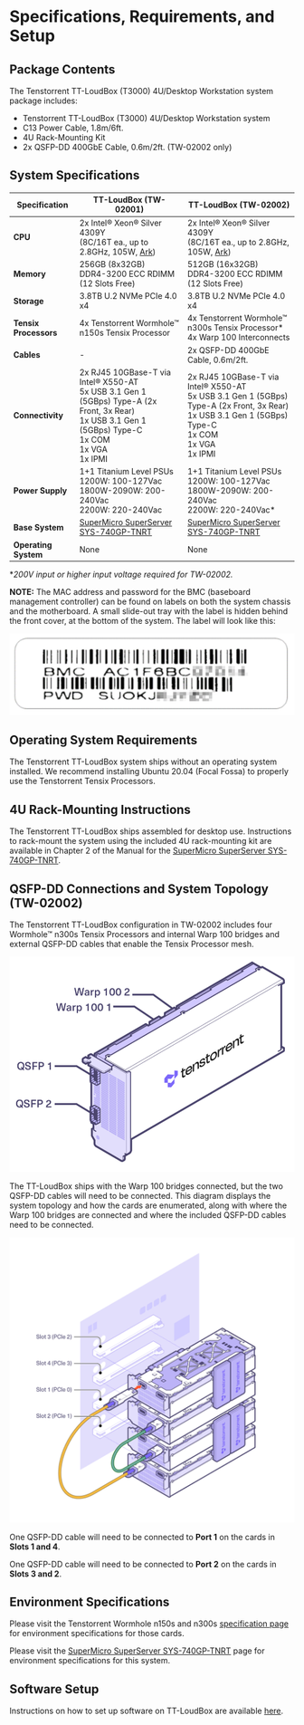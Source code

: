 # Specifications, Requirements, and Setup

## Package Contents

The Tenstorrent TT-LoudBox (T3000) 4U/Desktop Workstation system package includes:

- Tenstorrent TT-LoudBox (T3000) 4U/Desktop Workstation system
- C13 Power Cable, 1.8m/6ft.
- 4U Rack-Mounting Kit
- 2x QSFP-DD 400GbE Cable, 0.6m/2ft. (TW-02002 only)

## System Specifications

| Specification         | TT-LoudBox (TW-02001)                                        | TT-LoudBox (TW-02002)                                        |
| --------------------- | ------------------------------------------------------------ | ------------------------------------------------------------ |
| **CPU**               | 2x Intel® Xeon® Silver 4309Y<br />(8C/16T ea., up to 2.8GHz, 105W, [Ark](https://ark.intel.com/content/www/us/en/ark/products/215275/intel-xeon-silver-4309y-processor-12m-cache-2-80-ghz.html)) | 2x Intel® Xeon® Silver 4309Y<br />(8C/16T ea., up to 2.8GHz, 105W, [Ark](https://ark.intel.com/content/www/us/en/ark/products/215275/intel-xeon-silver-4309y-processor-12m-cache-2-80-ghz.html)) |
| **Memory**            | 256GB (8x32GB)<br />DDR4-3200 ECC RDIMM<br />(12 Slots Free) | 512GB (16x32GB)<br />DDR4-3200 ECC RDIMM<br />(12 Slots Free) |
| **Storage**           | 3.8TB U.2 NVMe PCIe 4.0 x4                                   | 3.8TB U.2 NVMe PCIe 4.0 x4                                   |
| **Tensix Processors** | 4x Tenstorrent Wormhole™ n150s Tensix Processor              | 4x Tenstorrent Wormhole™ n300s Tensix Processor*<br />4x Warp 100 Interconnects |
| **Cables**            | -                                                            | 2x QSFP-DD 400GbE Cable, 0.6m/2ft.                           |
| **Connectivity**      | 2x RJ45 10GBase-T via Intel® X550-AT<br />5x USB 3.1 Gen 1 (5GBps) Type-A (2x Front, 3x Rear)<br />1x USB 3.1 Gen 1 (5GBps) Type-C<br />1x COM<br />1x VGA<br />1x IPMI | 2x RJ45 10GBase-T via Intel® X550-AT<br />5x USB 3.1 Gen 1 (5GBps) Type-A (2x Front, 3x Rear)<br />1x USB 3.1 Gen 1 (5GBps) Type-C<br />1x COM<br />1x VGA<br />1x IPMI |
| **Power Supply**      | 1+1 Titanium Level PSUs<br />1200W: 100-127Vac<br />1800W-2090W: 200-240Vac<br />2200W: 220-240Vac | 1+1 Titanium Level PSUs<br />1200W: 100-127Vac<br />1800W-2090W: 200-240Vac<br />2200W: 220-240Vac* |
| **Base System**       | [SuperMicro SuperServer SYS-740GP-TNRT](https://www.supermicro.com/en/products/system/gpu/4u/sys-740gp-tnrt) | [SuperMicro SuperServer SYS-740GP-TNRT](https://www.supermicro.com/en/products/system/gpu/4u/sys-740gp-tnrt) |
| **Operating System**  | None                                                         | None                                                         |

**200V input or higher input voltage required for TW-02002.*

**NOTE:** The MAC address and password for the BMC (baseboard management controller) can be found on labels on both the system chassis and the motherboard. A small slide-out tray with the label is hidden behind the front cover, at the bottom of the system. The label will look like this:

![](../bmclabel.png)

## Operating System Requirements

The Tenstorrent TT-LoudBox system ships without an operating system installed. We recommend installing Ubuntu 20.04 (Focal Fossa) to properly use the Tenstorrent Tensix Processors.

## 4U Rack-Mounting Instructions

The Tenstorrent TT-LoudBox ships assembled for desktop use. Instructions to rack-mount the system using the included 4U rack-mounting kit are available in Chapter 2 of the Manual for the [SuperMicro SuperServer SYS-740GP-TNRT](https://www.supermicro.com/en/products/system/gpu/4u/sys-740gp-tnrt).

## QSFP-DD Connections and System Topology (TW-02002)

The Tenstorrent TT-LoudBox configuration in TW-02002 includes four Wormhole™ n300s Tensix Processors and internal Warp 100 bridges and external QSFP-DD cables that enable the Tensix Processor mesh.

![](../../aibs/wormhole/images/wh_portspec.png)

The TT-LoudBox ships with the Warp 100 bridges connected, but the two QSFP-DD cables will need to be connected. This diagram displays the system topology and how the cards are enumerated, along with where the Warp 100 bridges are connected and where the included QSFP-DD cables need to be connected. 

![](./loudbox_topology.png)

One QSFP-DD cable will need to be connected to **Port 1** on the cards in **Slots 1 and 4**.

One QSFP-DD cable will need to be connected to **Port 2** on the cards in **Slots 3 and 2**.

## Environment Specifications

Please visit the Tenstorrent Wormhole n150s and n300s [specification page](../../aibs/wormhole/specifications.md) for environment specifications for those cards.

Please visit the [SuperMicro SuperServer SYS-740GP-TNRT](https://www.supermicro.com/en/products/system/gpu/4u/sys-740gp-tnrt) page for environment specifications for this system.

## Software Setup

Instructions on how to set up software on TT-LoudBox are available [here](https://docs.tenstorrent.com/getting-started/README.html).